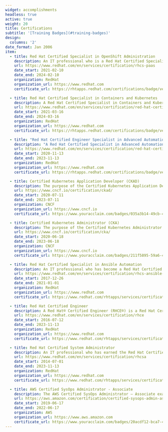 ```yaml
---
widget: accomplishments
headless: true
active: true
weight: 20
title: Certifications
subtitle: '[Training Badges](#training-badges)'
design:
  columns: '2'
date_format: Jan 2006
item:
  - title: Red Hat Certified Specialist in OpenShift Administration
    description: An IT professional who is a Red Hat Certified Specialist in OpenShift Administration has demonstrated the skills, knowledge, and abilities needed to create, configure, and manage a cloud application platform using Red Hat® OpenShift.
    url: https://www.redhat.com/en/services/certification/rhcs-paas
    date_start: 2021-02-10
    date_end: 2024-02-10
    organization: RedHat
    organization_url: https://www.redhat.com
    certificate_url: https://rhtapps.redhat.com/certifications/badge/verify/HBP2BTGDCHGBLIDOUMYRWOUZ4EAEQU3CUPSQX2KSDXT6RW46LQ3USGMBTDNSOFVX22WYNJ63KCC3BBTAOIVCQWO7U3Z7NRP66BA673I=

  - title: Red Hat Certified Specialist in Containers and Kubernetes
    description: A Red Hat Certified Specialist in Containers and Kubernetes has demonstrated a basic understanding of Kubernetes, containers, and Red Hat® OpenShift® and can use this knowledge to run, find, and manage containerized services, deploy single- and multiple-container applications, and create custom containers.
    url: https://www.redhat.com/en/services/certification/red-hat-certified-specialist-in-containers-and-kubernetes
    date_start: 2021-03-16
    date_end: 2024-03-16
    organization: RedHat
    organization_url: https://www.redhat.com
    certificate_url: https://rhtapps.redhat.com/certifications/badge/verify/HBP2BTGDCHGBLIDOUMYRWOUZ4EAEQU3CUPSQX2KSDXT6RW46LQ33TZNCC5VGOAYPFY7HVVIGB5XKUTI5W6QLZX6UMV3D6ILAY7YA4GY=

  - title: "Red Hat Certified Engineer Specialist in Advanced Automation: Ansible Best Practices"
    description: "A Red Hat Certified Specialist in Advanced Automation: Ansible Best Practices is able to automate management of large or complex networks of machines."
    url: https://www.redhat.com/en/services/certification/red-hat-certified-specialist-advanced-automation-ansible-best-practices
    date_start: 2020-11-13
    date_end: 2023-11-13
    organization: RedHat
    organization_url: https://www.redhat.com
    certificate_url: https://rhtapps.redhat.com/certifications/badge/verify/HBP2BTGDCHGBLIDOUMYRWOUZ4EAEQU3CUPSQX2KSDXT6RW46LQ37KLSOOPEYMJDAE5EJIF3JZ6D665JFQCX7XVXXH5DT452GL3CMQ36Q77GFTUQMZCEY6URHUQ5UKSGZOKOWYMJRGQPNI2LHBGN6LLA2MI======

  - title: Certified Kubernetes Application Developer (CKAD)
    description: The purpose of the Certified Kubernetes Application Developer (CKAD) program is to provide assurance that CKADs have the skills, knowledge, and competency to perform the responsibilities of Kubernetes application developers.
    url: https://www.cncf.io/certification/ckad/
    date_start: 2020-07-11
    date_end: 2023-07-11
    organization: CNCF
    organization_url: https://www.cncf.io
    certificate_url: https://www.youracclaim.com/badges/035a3b14-49cb-4dca-bda1-5de951c0c406/public_url

  - title: Certified Kubernetes Administrator (CKA)
    description: The purpose of the Certified Kubernetes Administrator (CKA) program is to provide assurance that CKAs have the skills, knowledge, and competency to perform the responsibilities of Kubernetes administrators.
    url: https://www.cncf.io/certification/cka/
    date_start: 2020-06-18
    date_end: 2023-06-18
    organization: CNCF
    organization_url: https://www.cncf.io
    certificate_url: https://www.youracclaim.com/badges/211f5895-59a6-4a52-9b4e-c1ace672b2a2/public_url

  - title: Red Hat Certified Specialist in Ansible Automation
    description: An IT professional who has become a Red Hat Certified Specialist in Ansible Automation demonstrates the skills, knowledge, and abilities needed to use Ansible to automate the management and deployment of systems in an enterprise environment.
    url: https://www.redhat.com/en/services/certification/rhcs-ansible-automation
    date_start: 2017-12-26
    date_end: 2021-01-01
    organization: RedHat
    organization_url: https://www.redhat.com
    certificate_url: https://www.redhat.com/rhtapps/services/certifications/badge/verify/HBP2BTGDCHGBLIDOUMYRWOUZ4EAEQU3CUPSQX2KSDXT6RW46LQ34UFHA6EGV4MX6OEQWWNEDUIWXWPUWTPNOZCAXTQD32BJ2PLFPHS3STVWDCMJUD3KGSZYJTPS2YGTCOKOWYMJRGQPNI2LHBGN6LLA2MI======

  - title: Red Hat Certified Engineer
    description: A Red Hat® Certified Engineer (RHCE®) is a Red Hat Certified System Administrator (RHCSA) who is ready to automate Red Hat® Enterprise Linux® tasks, integrate Red Hat emerging technologies, and apply automation for efficiency and innovation.
    url: https://www.redhat.com/en/services/certification/rhce
    date_start: 2016-07-12
    date_end: 2023-11-13
    organization: RedHat
    organization_url: https://www.redhat.com
    certificate_url: https://www.redhat.com/rhtapps/services/certifications/badge/verify/HBP2BTGDCHGBLIDOUMYRWOUZ4EAEQU3CUPSQX2KSDXT6RW46LQ3XCZJWRJNV7ILTXVE4I6VB7OTCG4U5NQYTCNA62RUWOCM34WWBUYQ=

  - title: Red Hat Certified System Administrator
    description: An IT professional who has earned the Red Hat Certified System Administrator (RHCSA®) is able to perform the core system administration skills required in Red Hat Enterprise Linux environments. The credential is earned after successfully passing the Red Hat Certified System Administrator (RHCSA) Exam (EX200).
    url: https://www.redhat.com/en/services/certification/rhcsa
    date_start: 2014-07-01
    date_end: 2023-11-13
    organization: RedHat
    organization_url: https://www.redhat.com
    certificate_url: https://www.redhat.com/rhtapps/services/certifications/badge/verify/HBP2BTGDCHGBLIDOUMYRWOUZ4EAEQU3CUPSQX2KSDXT6RW46LQ3T7ULZ55KZZ56SKO7EQ3ETTLYZQ4U5NQYTCNA62RUWOCM34WWBUYQ=

  - title: AWS Certified SysOps Administrator - Associate
    description: The AWS Certified SysOps Administrator – Associate examination is intended for systems administrators in a systems operations role with at least one year of experience in deployment, management, and operations on AWS.
    url: https://aws.amazon.com/certification/certified-sysops-admin-associate/
    date_start: 2019-06-17
    date_end: 2022-06-17
    organization: AWS
    organization_url: https://www.aws.amazon.com
    certificate_url: https://www.youracclaim.com/badges/20acdf12-bca7-4704-af4d-16f61ba3a75f/public_url
---
```

